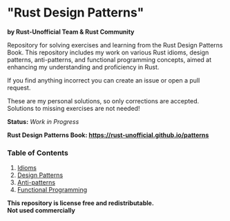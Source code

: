 # "Rust Design Patterns"
**by Rust-Unofficial Team & Rust Community**<br>

Repository for solving exercises and learning from the Rust Design Patterns Book.
This repository includes my work on various Rust idioms, design patterns, anti-patterns,
and functional programming concepts, aimed at enhancing my understanding and proficiency in Rust.<br>

If you find anything incorrect you can create an issue or open a pull request.<br>

These are my personal solutions, so only corrections are accepted. Solutions to missing exercises are not needed! <br>

**Status:** *Work in Progress*

**Rust Design Patterns Book: https://rust-unofficial.github.io/patterns**

### Table of Contents
1. [Idioms](./01-Idioms)
2. [Design Patterns](./02-Desing-Patterns)
3. [Anti-patterns](./03-Anti-Patterns)
4. [Functional Programming](./04-Functional-Programming)

**This repository is license free and redistributable.** <br>
**Not used commercially**